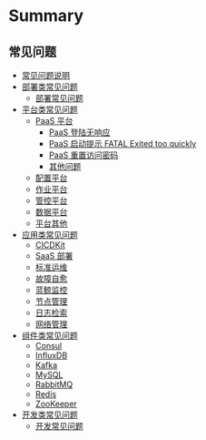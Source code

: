 # Summary

## 常见问题

* [常见问题说明](README.md)
* [部署类常见问题]()
    * [部署常见问题](部署/deploy.md)
* [平台类常见问题]()
    * [PaaS 平台]()
        * [PaaS 登陆无响应](平台/PaaS平台/faq1.md)
        * [PaaS 启动提示 FATAL Exited too quickly](平台/PaaS平台/faq2.md)
        * [PaaS 重置访问密码](平台/PaaS平台/faq3.md)
        * [其他问题](平台/PaaS平台/other.md)
    * [配置平台](平台/配置平台/cmdb.md)
    * [作业平台](平台/作业平台/job.md)
    * [管控平台](平台/管控平台/gse.md)
    * [数据平台](平台/数据平台/bkdata.md)
    * [平台其他](平台/平台其他/platform_other.md)
* [应用类常见问题]()
    * [CICDKit](SaaS/bk_cicdkit.md)
    * [SaaS 部署](SaaS/bk_saas_deploy.md)
    * [标准运维](SaaS/bk_gcloud.md)
    * [故障自愈](SaaS/bk_fta_solutions.md)
    * [蓝鲸监控](SaaS/bk_monitor.md)
    * [节点管理](SaaS/bk_nodeman.md)
    * [日志检索](SaaS/bk_log_search.md)
    * [网络管理](SaaS/bk_network.md)
* [组件类常见问题]()
    * [Consul](组件/consul.md)
    * [InfluxDB](组件/influxdb.md)
    * [Kafka](组件/kafka.md)
    * [MySQL](组件/mysql.md)
    * [RabbitMQ](组件/rabbitmq.md)
    * [Redis](组件/redis.md)
    * [ZooKeeper](组件/zk.md)
* [开发类常见问题]()
    * [开发常见问题](开发/dev.md)
